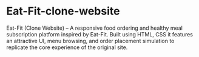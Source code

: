 # Eat-Fit-clone-website
Eat-Fit (Clone Website) – A responsive food ordering and healthy meal subscription platform inspired by Eat-Fit. Built using HTML, CSS it features an attractive UI, menu browsing, and order placement simulation to replicate the core experience of the original site.
